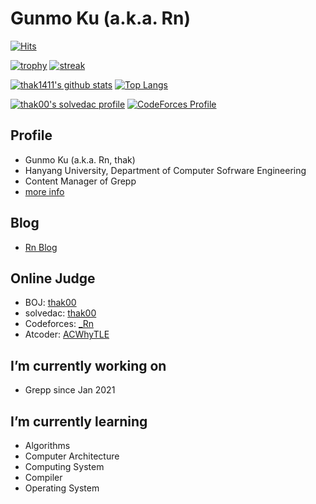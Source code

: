 # Gunmo Ku (a.k.a. Rn)

[![Hits](https://hits.seeyoufarm.com/api/count/incr/badge.svg?url=https%3A%2F%2Fgithub.com%2Fthak1411)](https://github.com/thak1411)

[![trophy](https://github-profile-trophy.vercel.app/?username=thak1411&theme=chalk&row=2&column=3)](https://github.com/ryo-ma/github-profile-trophy)
[![streak](https://github-readme-streak-stats.herokuapp.com/?user=thak1411&theme=calm)](https://github.com/thak1411)

[![thak1411's github stats](https://github-readme-stats.vercel.app/api?username=thak1411&show_icons=true&theme=dracula)](https://github.com/thak1411)
[![Top Langs](https://github-readme-stats.vercel.app/api/top-langs/?username=thak1411&layout=compact&langs_count=8&theme=dracula)](https://github.com/thak1411)

[![thak00's solvedac profile](http://mazassumnida.wtf/api/v2/generate_badge?boj=thak00)](https://solved.ac/profile/thak00)
[![CodeForces Profile](http://cf.leed.at?id=_Rn)](https://codeforces.com/profile/_Rn)


## Profile

* Gunmo Ku (a.k.a. Rn, thak)
* Hanyang University, Department of Computer Sofrware Engineering
* Content Manager of Grepp
* [more info](https://thak1411.github.io/about)

## Blog

* [Rn Blog](https://thak1411.github.io)

## Online Judge

* BOJ: [thak00](http://icpc.me/thak00)
* solvedac: [thak00](https://solved.ac/profile/thak00)
* Codeforces: [_Rn](https://codeforces.com/profile/_Rn)
* Atcoder: [ACWhyTLE](https://atcoder.jp/users/ACWhyTLE)

## I’m currently working on

* Grepp since Jan 2021

## I’m currently learning

* Algorithms
* Computer Architecture
* Computing System
* Compiler
* Operating System
